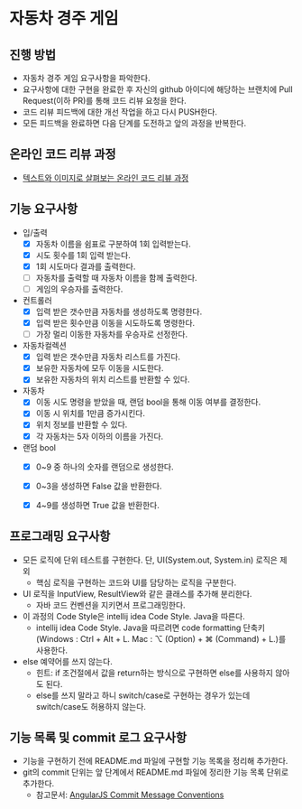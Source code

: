 # 자동차 경주 게임
## 진행 방법
* 자동차 경주 게임 요구사항을 파악한다.
* 요구사항에 대한 구현을 완료한 후 자신의 github 아이디에 해당하는 브랜치에 Pull Request(이하 PR)를 통해 코드 리뷰 요청을 한다.
* 코드 리뷰 피드백에 대한 개선 작업을 하고 다시 PUSH한다.
* 모든 피드백을 완료하면 다음 단계를 도전하고 앞의 과정을 반복한다.

## 온라인 코드 리뷰 과정
* [텍스트와 이미지로 살펴보는 온라인 코드 리뷰 과정](https://github.com/next-step/nextstep-docs/tree/master/codereview)

## 기능 요구사항
* 입/출력
  + [X] 자동차 이름을 쉼표로 구분하여 1회 입력받는다.
  + [X] 시도 횟수를 1회 입력 받는다.
  + [X] 1회 시도마다 결과를 출력한다.
  + [ ] 자동차를 출력할 때 자동차 이름을 함께 출력한다.
  + [ ] 게임의 우승자를 출력한다.
* 컨트롤러
  + [X] 입력 받은 갯수만큼 자동차를 생성하도록 명령한다.
  + [X] 입력 받은 횟수만큼 이동을 시도하도록 명령한다.
  + [ ] 가장 멀리 이동한 자동차를 우승자로 선정한다.
* 자동차컬렉션
  + [X] 입력 받은 갯수만큼 자동차 리스트를 가진다.
  + [X] 보유한 자동차에 모두 이동을 시도한다.
  + [X] 보유한 자동차의 위치 리스트를 반환할 수 있다.
* 자동차
  + [X] 이동 시도 명령을 받았을 때, 랜덤 bool을 통해 이동 여부를 결정한다. 
  + [X] 이동 시 위치를 1만큼 증가시킨다.
  + [X] 위치 정보를 반환할 수 있다.
  + [X] 각 자동차는 5자 이하의 이름을 가진다.
* 랜덤 bool
  + [x] 0~9 중 하나의 숫자를 랜덤으로 생성한다.
  + [x] 0~3을 생성하면 False 값을 반환한다.
  + [x] 4~9를 생성하면 True 값을 반환한다.


## 프로그래밍 요구사항
* 모든 로직에 단위 테스트를 구현한다. 단, UI(System.out, System.in) 로직은 제외
  + 핵심 로직을 구현하는 코드와 UI를 담당하는 로직을 구분한다.
* UI 로직을 InputView, ResultView와 같은 클래스를 추가해 분리한다.
  + 자바 코드 컨벤션을 지키면서 프로그래밍한다.
* 이 과정의 Code Style은 intellij idea Code Style. Java을 따른다.
  + intellij idea Code Style. Java을 따르려면 code formatting 단축키(Windows : Ctrl + Alt + L. Mac : ⌥ (Option) + ⌘ (Command) + L.)를 사용한다.
* else 예약어를 쓰지 않는다.
  + 힌트: if 조건절에서 값을 return하는 방식으로 구현하면 else를 사용하지 않아도 된다.
  + else를 쓰지 말라고 하니 switch/case로 구현하는 경우가 있는데 switch/case도 허용하지 않는다.

## 기능 목록 및 commit 로그 요구사항
* 기능을 구현하기 전에 README.md 파일에 구현할 기능 목록을 정리해 추가한다.
* git의 commit 단위는 앞 단계에서 README.md 파일에 정리한 기능 목록 단위로 추가한다.
  + 참고문서: [AngularJS Commit Message Conventions](https://gist.github.com/stephenparish/9941e89d80e2bc58a153)

